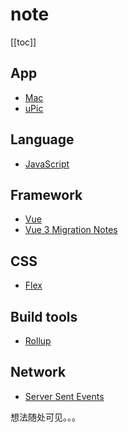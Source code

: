 # note

<!--
 * @Author: rich1e
 * @Date: 2022-08-01 16:19:42
 * @LastEditors: rich1e
 * @LastEditTime: 2022-08-01 21:42:39
-->

[[toc]]

## App

- [Mac](/note/mac.md)
- [uPic](/note/uPic.md)

## Language

- [JavaScript](/note/javascript.md)

## Framework

- [Vue](/note/Vue.md)
- [Vue 3 Migration Notes](/note/Vue3-Migration-Notes.md)

## CSS

- [Flex](/note/flex.md)

## Build tools

- [Rollup](/note/rollup.md)

## Network

- [Server Sent Events](/note/Server-Sent-Events.md)

想法随处可见。。。
